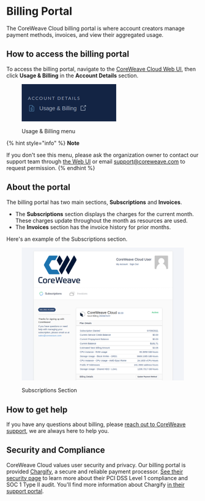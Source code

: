 # Billing Portal

The CoreWeave Cloud billing portal is where account creators manage payment methods, invoices, and view their aggregated usage.&#x20;

## How to access the billing portal

To access the billing portal, navigate to the [CoreWeave Cloud Web UI](https://cloud.coreweave.com/), then click **Usage & Billing** in the **Account Details** section.&#x20;

<figure><img src="../.gitbook/assets/image (1).png" alt="Screenshot of the Usage &#x26; Billing menu"><figcaption><p>Usage &#x26; Billing menu</p></figcaption></figure>

{% hint style="info" %}
**Note**

If you don't see this menu, please ask the organization owner to contact our support team through [the Web UI](https://cloud.coreweave.com/contact) or email [support@coreweave.com](mailto:support@coreweave.com) to request permission.
{% endhint %}

## About the portal

The billing portal has two main sections, **Subscriptions** and **Invoices**.&#x20;

* The **Subscriptions** section displays the charges for the current month. These charges update throughout the month as resources are used.
* The **Invoices** section has the invoice history for prior months.

Here's an example of the Subscriptions section.

<figure><img src="../.gitbook/assets/image (90) (1).png" alt="An example of the Subscriptions section of the billing portal."><figcaption><p>Subscriptions Section</p></figcaption></figure>

## How to get help

If you have any questions about billing, please [reach out to CoreWeave support](https://cloud.coreweave.com/contact), we are always here to help you.

## Security and Compliance

CoreWeave Cloud values user security and privacy. Our billing portal is provided [Chargify](https://www.chargify.com/), a secure and reliable payment processor. [See their security page](https://www.chargify.com/security/) to learn more about their PCI DSS Level 1 compliance and SOC 1 Type II audit. You'll find more information about Chargify [in their support portal](https://maxio-chargify.zendesk.com/).
